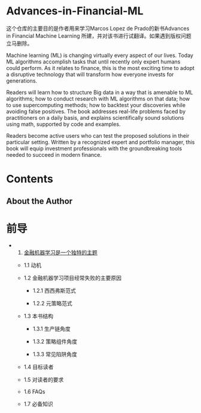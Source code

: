 # Advances-in-Financial-ML

这个仓库的主要目的是作者用来学习Marcos Lopez de Prado的新书Advances in Financial Machine Learning
所建，并对该书进行试翻译。如果遇到版权问题立马删除。

Machine learning (ML) is changing virtually every aspect of our lives. 
Today ML algorithms accomplish tasks that until recently only expert 
humans could perform. As it relates to finance, this is the most 
exciting time to adopt a disruptive technology that will transform 
how everyone invests for generations. 

Readers will learn how to 
structure Big data in a way that is amenable to ML algorithms; 
how to conduct research with ML algorithms on that data; how to 
use supercomputing methods; how to backtest your discoveries while 
avoiding false positives. The book addresses real-life problems 
faced by practitioners on a daily basis, and explains scientifically 
sound solutions using math, supported by code and examples. 

Readers become active users who can test the proposed solutions in 
their particular setting. Written by a recognized expert and portfolio 
manager, this book will equip investment professionals with the 
groundbreaking tools needed to succeed in modern finance.


Contents
=====

About the Author
---------

前导
=====

- 1. [金融机器学习是一个独特的主题](https://github.com/9seed/Advances-in-Financial-ML/blob/master/PREAMBLE/Financial%20Machine%20Learning%20as%20a%20Distinct%20Subject)

    - 1.1 动机
    
    - 1.2 金融机器学习项目经常失败的主要原因
    
        - 1.2.1 西西弗斯范式
        
        - 1.2.2 元策略范式
        
    - 1.3 本书结构
    
        - 1.3.1 生产链角度  
        
        - 1.3.2 策略组件角度
        
        - 1.3.3 常见陷阱角度
        
    - 1.4 目标读者
    
    - 1.5 对读者的要求
    
    - 1.6 FAQs
    
    - 1.7 必备知识
    

